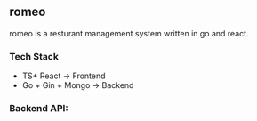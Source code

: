 ## romeo 

romeo is a resturant management system written in go and react.


### Tech Stack
- TS+ React -> Frontend 
- Go + Gin + Mongo -> Backend 


### Backend API:


